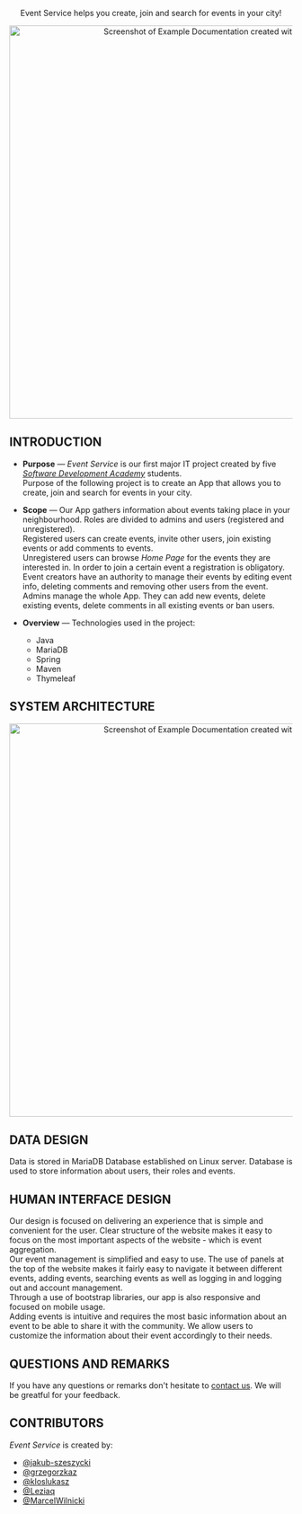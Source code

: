<p align="center">Event Service helps you create, join and search for events in your city!</p>

<p align="center"><img src="https://imgur.com/x6DQZ4q" width=700 alt="Screenshot of Example Documentation created with Slate"></p>


INTRODUCTION
------------

* **Purpose** — _Event Service_ is our first major IT project created by five [_Software Development Academy_](https://sdacademy.dev/) students.  
Purpose of the following project is to create an App that allows you to create, join and search for events in your city.

* **Scope** — Our App gathers information about events taking place in your neighbourhood. Roles are divided to admins and users (registered and unregistered).  
Registered users can create events, invite other users, join existing events or add comments to events.  
Unregistered users can browse _Home Page_ for the events they are interested in. In order to join a certain event a registration is obligatory.  
Event creators have an authority to manage their events by editing event info, deleting comments and removing other users from the event.  
Admins manage the whole App. They can add new events, delete existing events, delete comments in all existing events or ban users.

* **Overview** — Technologies used in the project:  
    - Java
    - MariaDB
    - Spring
    - Maven
    - Thymeleaf


SYSTEM ARCHITECTURE
------------
<p align="center"><img src="https://i.imgur.com/7SorcFb.jpg" width=700 alt="Screenshot of Example Documentation created with Slate"></p>

DATA DESIGN
------------
Data is stored in MariaDB Database established on Linux server. Database is used to store information about users, their roles and events. 

HUMAN INTERFACE DESIGN
------------
Our design is focused on delivering an experience that is simple and convenient for the user. 
Clear structure of the website makes it easy to focus on the most important aspects of the website - which is event aggregation.  
Our event management is simplified and easy to use. 
The use of panels at the top of the website makes it fairly easy to navigate it between different events, adding events, searching events 
as well as logging in and logging out and account management.  
Through a use of bootstrap libraries, our app is also responsive and focused on mobile usage.  
Adding events is intuitive and requires the most basic information about an event to be able to share it with the community. 
We allow users to customize the information about their event accordingly to their needs.

QUESTIONS AND REMARKS
------------
If you have any questions or remarks don't hesitate to [contact us](https://github.com/grzegorzkaz/EventService/issues). We will be greatful for your feedback.

CONTRIBUTORS
------------
_Event Service_ is created by:
  - [@jakub-szeszycki](https://github.com/jakub-szeszycki)
  - [@grzegorzkaz](https://github.com/grzegorzkaz)
  - [@kloslukasz](https://github.com/kloslukasz)
  - [@Leziaq](https://github.com/Leziaq)
  - [@MarcelWilnicki](https://github.com/MarcelWilnicki)